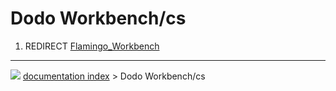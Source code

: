 # Dodo Workbench/cs
1.  REDIRECT [Flamingo_Workbench](Flamingo_Workbench.md)



---
![](images/Button_right.svg) [documentation index](../README.md) > Dodo Workbench/cs
